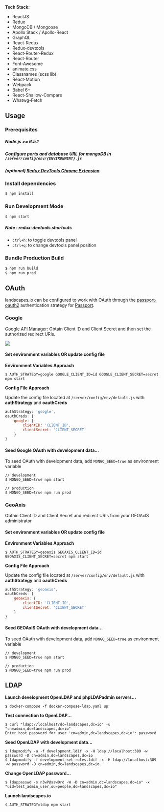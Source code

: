 **Tech Stack:**

- ReactJS
- Redux
- MongoDB / Mongoose
- Apollo Stack / Apollo-React
- GraphQL
- React-Redux
- Redux-devtools
- React-Router-Redux
- React-Router
- Font-Awesome
- animate.css
- Classnames (scss lib)
- React-Motion
- Webpack
- Babel 6+
- React-Shallow-Compare
- Whatwg-Fetch


## Usage

### Prerequisites

##### Node.js >= 6.5.1
##### Configure ports and database URL for mongoDB in ```/server/config/env/{ENVIRONMENT}.js```
##### (optional) [Redux DevTools Chrome Extension](https://chrome.google.com/webstore/detail/redux-devtools/lmhkpmbekcpmknklioeibfkpmmfibljd)


### Install dependencies

```bash
$ npm install
```

### Run Development Mode

```bash
$ npm start
```

##### Note : redux-devtools shortcuts
- `ctrl+h`: to toggle devtools panel
- `ctrl+q`: to change devtools panel position


### Bundle Production Build

```bash
$ npm run build
$ npm run prod
```


## OAuth

landscapes.io can be configured to work with OAuth through the [passport-oauth2](https://github.com/jaredhanson/passport-oauth2) authentication strategy for [Passport](http://passportjs.org/).

### Google

[Google API Manager](https://console.developers.google.com/apis/credentials): Obtain Client ID and Client Secret and then set the authorized redirect URIs.

![](http://1.1m.yt/P81UFvm.png)

#### Set environment variables OR update config file

**Environment Variables Approach**
```
$ AUTH_STRATEGY=google GOOGLE_CLIENT_ID=id GOOGLE_CLIENT_SECRET=secret npm start

```

**Config File Approach**

Update the config file located at ```/server/config/env/default.js``` with **authStrategy** and **oauthCreds**
```javascript
authStrategy: 'google',
oauthCreds: {
    google: {
        clientID: 'CLIENT_ID',
        clientSecret: 'CLIENT_SECRET'
    }
}
```

#### Seed Google OAuth with development data...
To seed OAuth with development data, add `MONGO_SEED=true` as environment variable
```
// development
$ MONGO_SEED=true npm start

// production
$ MONGO_SEED=true npm run prod
```

### GeoAxis

Obtain Client ID and Client Secret and redirect URIs from your GEOAxIS administrator

#### Set environment variables OR update config file

**Environment Variables Approach**
```
$ AUTH_STRATEGY=geoaxis GEOAXIS_CLIENT_ID=id GEOAXIS_CLIENT_SECRET=secret npm start

```

**Config File Approach**

Update the config file located at ```/server/config/env/default.js``` with **authStrategy** and **oauthCreds**
```javascript
authStrategy: 'geoaxis',
oauthCreds: {
    geoaxis: {
        clientID: 'CLIENT_ID',
        clientSecret: 'CLIENT_SECRET'
    }
}
```

#### Seed GEOAxIS OAuth with development data...
To seed OAuth with development data, add `MONGO_SEED=true` as environment variable
```
// development
$ MONGO_SEED=true npm start

// production
$ MONGO_SEED=true npm run prod
```

## LDAP

**Launch development OpenLDAP and phpLDAPadmin servers...**
```
$ docker-compose -f docker-compose-ldap.yaml up
```

**Test connection to OpenLDAP...**
```
$ curl "ldap://localhost/dc=landscapes,dc=io" -u "cn=admin,dc=landscapes,dc=io"
Enter host password for user 'cn=admin,dc=landscapes,dc=io': password
```

**Seed OpenLDAP with development data...**
```
$ ldapmodify -a -f development.ldif -x -H ldap://localhost:389 -w password -D cn=admin,dc=landscapes,dc=io
$ ldapmodify -f development-set-roles.ldif -x -H ldap://localhost:389 -w password -D cn=admin,dc=landscapes,dc=io
```

**Change OpenLDAP password...**
```
$ ldappasswd -s n3wP@ssw0rd -W -D cn=admin,dc=landscapes,dc=io" -x "uid=test_admin_user,ou=people,dc=landscapes,dc=io"
```

**Launch landscapes.io**
```
$ AUTH_STRATEGY=ldap npm start
```
